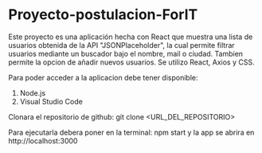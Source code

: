 # Proyecto-postulacion-ForIT

Este proyecto es una aplicación hecha con React que muestra una lista de usuarios obtenida de la API "JSONPlaceholder", la cual permite filtrar usuarios mediante un buscador bajo el nombre, mail o ciudad. Tambien permite la opcion de añadir nuevos usuarios.
Se utilizo React, Axios y CSS. 

Para poder acceder a la aplicacion debe tener disponible:
1) Node.js
2) Visual Studio Code

Clonara el repositorio de github:
   git clone <URL_DEL_REPOSITORIO>

   Para ejecutarla debera poner en la terminal:
   npm start 
   y la app se abrira en http://localhost:3000
